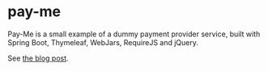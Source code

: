 # pay-me

Pay-Me is a small example of a dummy payment provider service, built with
Spring Boot, Thymeleaf, WebJars, RequireJS and jQuery.

See [the blog post](http://jstaffans.github.io/blog/2015/03/16/spring-boot.html).
